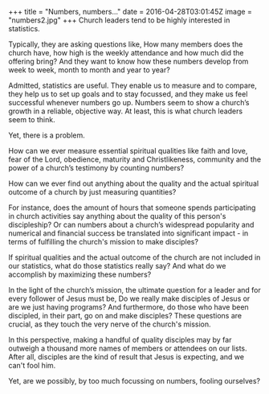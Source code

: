 +++
title = "Numbers, numbers..."
date = 2016-04-28T03:01:45Z
image = "numbers2.jpg"
+++
Church leaders tend to be highly interested in statistics.

Typically, they are asking questions like, How many members does the church have, how high is the weekly attendance and how much did the offering bring? And they want to know how these numbers develop from week to week, month to month and year to year?

Admitted, statistics are useful. They enable us to measure and to compare, they help us to set up goals and to stay focussed, and they make us feel successful whenever numbers go up. Numbers seem to show a church’s growth in a reliable, objective way. At least, this is what church leaders seem to think.

Yet, there is a problem.

How can we ever measure essential spiritual qualities like faith and love, fear of the Lord, obedience, maturity and Christlikeness, community and the power of a church’s testimony by counting numbers?  

How can we ever find out anything about the quality and the actual spiritual outcome of a church by just measuring quantities?

For instance, does the amount of hours that someone spends participating in church activities say anything about the quality of this person's discipleship? Or can numbers about a church’s widespread popularity and numerical and financial success be translated into significant impact - in terms of fulfilling the church's mission to make disciples?

If spiritual qualities and the actual outcome of the church are not included in our statistics, what do those statistics really say? And what do we accomplish by maximizing these numbers?

In the light of the church’s mission, the ultimate question for a leader and for every follower of Jesus must be, Do we really make disciples of Jesus or are we just having programs? And furthermore, do those who have been discipled, in their part, go on and make disciples? These questions are crucial, as they touch the very nerve of the church's mission.

In this perspective, making a handful of quality disciples may by far outweigh a thousand more names of members or attendees on our lists. After all, disciples are the kind of result that Jesus is expecting, and we can't fool him.

Yet, are we possibly, by too much focussing on numbers, fooling ourselves?
